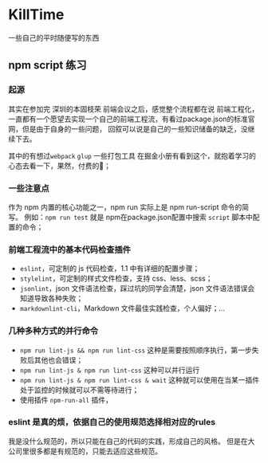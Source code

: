 # KillTime
一些自己的平时随便写的东西

## npm script 练习

### 起源
其实在参加完 深圳的本固枝荣 前端会议之后，感觉整个流程都在说 前端工程化，
一直都有一个愿望去实现一个自己的前端工程流，有看过package.json的标准官网，但是由于自身的一些问题，
回叙可以说是自己的一些知识储备的缺乏，没继续下去。

其中的有想过`webpack` `glup` 一些打包工具 
在掘金小册有看到这个，就抱着学习的心态去看一下，果然，付费的💯；

### 一些注意点
作为 npm 内置的核心功能之一，npm run 实际上是 npm run-script 命令的简写。
例如：`npm run test`
就是 npm在package.json配置中搜索 `script` 脚本中配置的命令；

### 前端工程流中的基本代码检查插件
- `eslint`，可定制的 js 代码检查，1.1 中有详细的配置步骤；
- `stylelint`，可定制的样式文件检查，支持 css、less、scss；
- `jsonlint`，json 文件语法检查，踩过坑的同学会清楚，json 文件语法错误会知道导致各种失败；
- `markdownlint-cli`，Markdown 文件最佳实践检查，个人偏好；...

### 几种多种方式的并行命令
- `npm run lint-js && npm run lint-css` 这种是需要按照顺序执行，第一步失败后其他也会错误；
- `npm run lint-js & npm run lint-css` 这种可以并行运行
- `npm run lint-js & npm run lint-css & wait` 这种就可以使用在当某一插件处于监控的时候就可以不需等待进行；
- 使用插件 `npm-run-all` 插件，

### eslint 是真的烦，依据自己的使用规范选择相对应的rules

我是没什么规范的，所以只能在自己的代码的实践，形成自己的风格。
但是在大公司里很多都是有规范的，只能去适应这些规范。